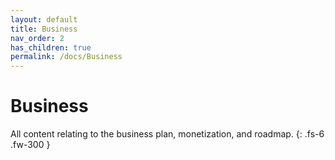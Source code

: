 ```yaml
---
layout: default
title: Business
nav_order: 2
has_children: true
permalink: /docs/Business
---
```


# Business

All content relating to the business plan, monetization, and roadmap. 
{: .fs-6 .fw-300 }
